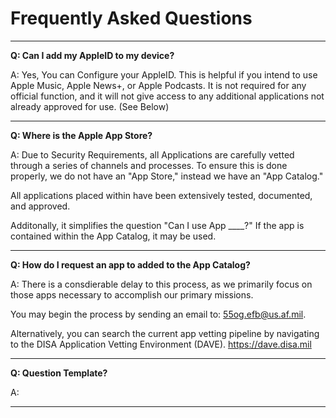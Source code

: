 # Frequently Asked Questions

---

<b>Q: Can I add my AppleID to my device? </b>

A: Yes, You can Configure your AppleID. This is helpful if you intend to use Apple Music, Apple News+, or Apple Podcasts. It is not required for any official function, and it will not give access to any additional applications not already approved for use. (See Below)

---

<b>Q: Where is the Apple App Store?</b>

A: Due to Security Requirements, all Applications are carefully vetted through a series of channels and processes. To ensure this is done properly, we do not have an "App Store," instead we have an "App Catalog." 

All applications placed within have been extensively tested, documented, and approved. 

Additonally, it simplifies the question "Can I use App ____?" If the app is contained within the App Catalog, it may be used.

---

<b>Q: How do I request an app to added to the App Catalog?</b>

A: There is a consdierable delay to this process, as we primarily focus on those apps necessary to accomplish our primary missions. 

You may begin the process by sending an email to: 55og.efb@us.af.mil.

Alternatively, you can search the current app vetting pipeline by navigating to the DISA Application Vetting Environment (DAVE). https://dave.disa.mil

---

<b>Q: Question Template?</b>

A: 

---